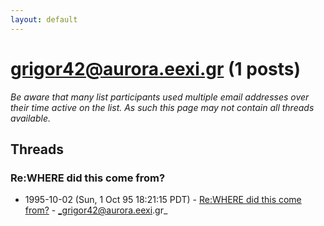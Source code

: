 ```yaml
---
layout: default
---
```


# grigor42@aurora.eexi.gr (1 posts)

_Be aware that many list participants used multiple email addresses over their time active on the list. As such this page may not contain all threads available._

## Threads

### Re:WHERE did this come from?
+ 1995-10-02 (Sun, 1 Oct 95 18:21:15 PDT) - [Re:WHERE did this come from?](/archive/1995/10/070a589302bfeae5060b52b102ca1833bc5015593f00b7f662bd4f040b5f92de) - _grigor42@aurora.eexi.gr_

